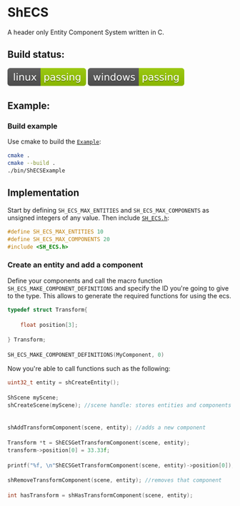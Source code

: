 # ShECS

A header only Entity Component System written in C. 

## Build status:

![linux_badge](.ShCI/linux-status.svg)
![windows_badge](.ShCI/windows-status.svg)

## Example:

### Build example

Use cmake to build the [`Example`](https://github.com/MrSinho/ShECS/tree/main/Example/src/Example.c):

```bash
cmake . 
cmake --build .
./bin/ShECSExample
```

## Implementation

Start by defining `SH_ECS_MAX_ENTITIES` and `SH_ECS_MAX_COMPONENTS` as unsigned integers of any value. Then include [`SH_ECS.h`](https://github.com/MrSinho/ShECS/tree/main/ShECS/include/ShECS.h):

```c
#define SH_ECS_MAX_ENTITIES 10
#define SH_ECS_MAX_COMPONENTS 20
#include <SH_ECS.h>
``` 

### Create an entity and add a component

Define your components and call the macro function `SH_ECS_MAKE_COMPONENT_DEFINITIONS` and specify the ID you're going to give to the type. This allows to generate the required functions for using the ecs. 

```c
typedef struct Transform{
	
	float position[3];

} Transform;

SH_ECS_MAKE_COMPONENT_DEFINITIONS(MyComponent, 0)
```

Now you're able to call functions such as the following:

```c
uint32_t entity = shCreateEntity();

ShScene myScene;
shCreateScene(myScene); //scene handle: stores entities and components


shAddTransformComponent(scene, entity); //adds a new component

Transform *t = ShECSGetTransformComponent(scene, entity);
transform->position[0] = 33.33f;

printf("%f, \n"ShECSGetTransformComponent(scene, entity)->position[0]);

shRemoveTransformComponent(scene, entity); //removes that component

int hasTransform = shHasTransformComponent(scene, entity);
```
